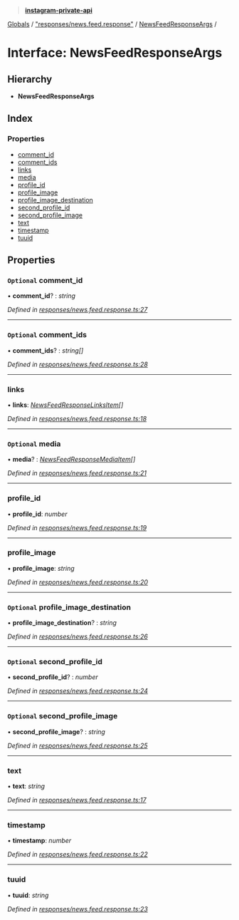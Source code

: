 > **[instagram-private-api](../README.md)**

[Globals](../README.md) / ["responses/news.feed.response"](../modules/_responses_news_feed_response_.md) / [NewsFeedResponseArgs](_responses_news_feed_response_.newsfeedresponseargs.md) /

# Interface: NewsFeedResponseArgs

## Hierarchy

* **NewsFeedResponseArgs**

## Index

### Properties

* [comment_id](_responses_news_feed_response_.newsfeedresponseargs.md#optional-comment_id)
* [comment_ids](_responses_news_feed_response_.newsfeedresponseargs.md#optional-comment_ids)
* [links](_responses_news_feed_response_.newsfeedresponseargs.md#links)
* [media](_responses_news_feed_response_.newsfeedresponseargs.md#optional-media)
* [profile_id](_responses_news_feed_response_.newsfeedresponseargs.md#profile_id)
* [profile_image](_responses_news_feed_response_.newsfeedresponseargs.md#profile_image)
* [profile_image_destination](_responses_news_feed_response_.newsfeedresponseargs.md#optional-profile_image_destination)
* [second_profile_id](_responses_news_feed_response_.newsfeedresponseargs.md#optional-second_profile_id)
* [second_profile_image](_responses_news_feed_response_.newsfeedresponseargs.md#optional-second_profile_image)
* [text](_responses_news_feed_response_.newsfeedresponseargs.md#text)
* [timestamp](_responses_news_feed_response_.newsfeedresponseargs.md#timestamp)
* [tuuid](_responses_news_feed_response_.newsfeedresponseargs.md#tuuid)

## Properties

### `Optional` comment_id

• **comment_id**? : *string*

*Defined in [responses/news.feed.response.ts:27](https://github.com/dilame/instagram-private-api/blob/173bc62/src/responses/news.feed.response.ts#L27)*

___

### `Optional` comment_ids

• **comment_ids**? : *string[]*

*Defined in [responses/news.feed.response.ts:28](https://github.com/dilame/instagram-private-api/blob/173bc62/src/responses/news.feed.response.ts#L28)*

___

###  links

• **links**: *[NewsFeedResponseLinksItem](_responses_news_feed_response_.newsfeedresponselinksitem.md)[]*

*Defined in [responses/news.feed.response.ts:18](https://github.com/dilame/instagram-private-api/blob/173bc62/src/responses/news.feed.response.ts#L18)*

___

### `Optional` media

• **media**? : *[NewsFeedResponseMediaItem](_responses_news_feed_response_.newsfeedresponsemediaitem.md)[]*

*Defined in [responses/news.feed.response.ts:21](https://github.com/dilame/instagram-private-api/blob/173bc62/src/responses/news.feed.response.ts#L21)*

___

###  profile_id

• **profile_id**: *number*

*Defined in [responses/news.feed.response.ts:19](https://github.com/dilame/instagram-private-api/blob/173bc62/src/responses/news.feed.response.ts#L19)*

___

###  profile_image

• **profile_image**: *string*

*Defined in [responses/news.feed.response.ts:20](https://github.com/dilame/instagram-private-api/blob/173bc62/src/responses/news.feed.response.ts#L20)*

___

### `Optional` profile_image_destination

• **profile_image_destination**? : *string*

*Defined in [responses/news.feed.response.ts:26](https://github.com/dilame/instagram-private-api/blob/173bc62/src/responses/news.feed.response.ts#L26)*

___

### `Optional` second_profile_id

• **second_profile_id**? : *number*

*Defined in [responses/news.feed.response.ts:24](https://github.com/dilame/instagram-private-api/blob/173bc62/src/responses/news.feed.response.ts#L24)*

___

### `Optional` second_profile_image

• **second_profile_image**? : *string*

*Defined in [responses/news.feed.response.ts:25](https://github.com/dilame/instagram-private-api/blob/173bc62/src/responses/news.feed.response.ts#L25)*

___

###  text

• **text**: *string*

*Defined in [responses/news.feed.response.ts:17](https://github.com/dilame/instagram-private-api/blob/173bc62/src/responses/news.feed.response.ts#L17)*

___

###  timestamp

• **timestamp**: *number*

*Defined in [responses/news.feed.response.ts:22](https://github.com/dilame/instagram-private-api/blob/173bc62/src/responses/news.feed.response.ts#L22)*

___

###  tuuid

• **tuuid**: *string*

*Defined in [responses/news.feed.response.ts:23](https://github.com/dilame/instagram-private-api/blob/173bc62/src/responses/news.feed.response.ts#L23)*